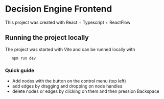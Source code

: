 # Decision Engine Frontend

This project was created with React + Typescript + ReactFlow
## Running the project locally

The project was started with Vite and can be runned locally with 

```
   npm run dev
```

### Quick guide

- Add nodes with the button on the control menu (top left)
- add edges by dragging and dropping on node handles
- delete nodes or edges by clicking on them and then pression Backspace